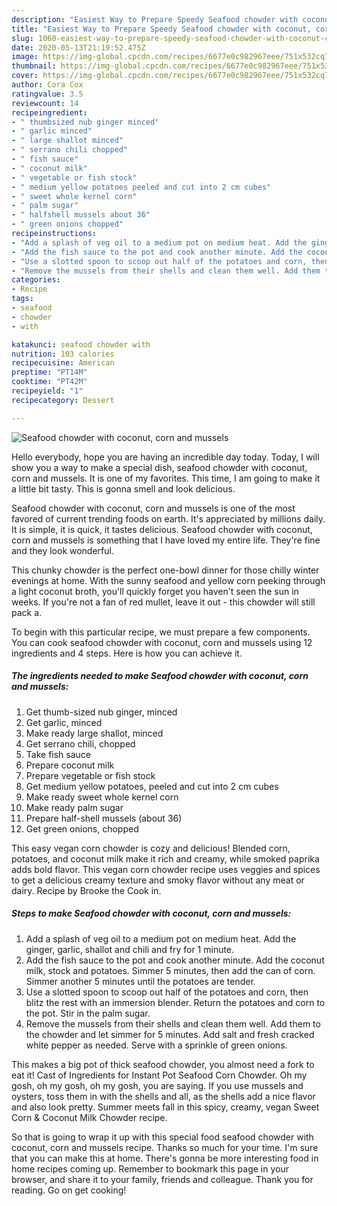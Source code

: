 ```yaml
---
description: "Easiest Way to Prepare Speedy Seafood chowder with coconut, corn and mussels"
title: "Easiest Way to Prepare Speedy Seafood chowder with coconut, corn and mussels"
slug: 1060-easiest-way-to-prepare-speedy-seafood-chowder-with-coconut-corn-and-mussels
date: 2020-05-13T21:19:52.475Z
image: https://img-global.cpcdn.com/recipes/6677e0c982967eee/751x532cq70/seafood-chowder-with-coconut-corn-and-mussels-recipe-main-photo.jpg
thumbnail: https://img-global.cpcdn.com/recipes/6677e0c982967eee/751x532cq70/seafood-chowder-with-coconut-corn-and-mussels-recipe-main-photo.jpg
cover: https://img-global.cpcdn.com/recipes/6677e0c982967eee/751x532cq70/seafood-chowder-with-coconut-corn-and-mussels-recipe-main-photo.jpg
author: Cora Cox
ratingvalue: 3.5
reviewcount: 14
recipeingredient:
- " thumbsized nub ginger minced"
- " garlic minced"
- " large shallot minced"
- " serrano chili chopped"
- " fish sauce"
- " coconut milk"
- " vegetable or fish stock"
- " medium yellow potatoes peeled and cut into 2 cm cubes"
- " sweet whole kernel corn"
- " palm sugar"
- " halfshell mussels about 36"
- " green onions chopped"
recipeinstructions:
- "Add a splash of veg oil to a medium pot on medium heat. Add the ginger, garlic, shallot and chili and fry for 1 minute."
- "Add the fish sauce to the pot and cook another minute. Add the coconut milk, stock and potatoes. Simmer 5 minutes, then add the can of corn. Simmer another 5 minutes until the potatoes are tender."
- "Use a slotted spoon to scoop out half of the potatoes and corn, then blitz the rest with an immersion blender. Return the potatoes and corn to the pot. Stir in the palm sugar."
- "Remove the mussels from their shells and clean them well. Add them to the chowder and let simmer for 5 minutes. Add salt and fresh cracked white pepper as needed. Serve with a sprinkle of green onions."
categories:
- Recipe
tags:
- seafood
- chowder
- with

katakunci: seafood chowder with 
nutrition: 103 calories
recipecuisine: American
preptime: "PT14M"
cooktime: "PT42M"
recipeyield: "1"
recipecategory: Dessert

---
```



![Seafood chowder with coconut, corn and mussels](https://img-global.cpcdn.com/recipes/6677e0c982967eee/751x532cq70/seafood-chowder-with-coconut-corn-and-mussels-recipe-main-photo.jpg)

Hello everybody, hope you are having an incredible day today. Today, I will show you a way to make a special dish, seafood chowder with coconut, corn and mussels. It is one of my favorites. This time, I am going to make it a little bit tasty. This is gonna smell and look delicious.

Seafood chowder with coconut, corn and mussels is one of the most favored of current trending foods on earth. It's appreciated by millions daily. It is simple, it is quick, it tastes delicious. Seafood chowder with coconut, corn and mussels is something that I have loved my entire life. They're fine and they look wonderful.

This chunky chowder is the perfect one-bowl dinner for those chilly winter evenings at home. With the sunny seafood and yellow corn peeking through a light coconut broth, you&#39;ll quickly forget you haven&#39;t seen the sun in weeks. If you&#39;re not a fan of red mullet, leave it out - this chowder will still pack a.


To begin with this particular recipe, we must prepare a few components. You can cook seafood chowder with coconut, corn and mussels using 12 ingredients and 4 steps. Here is how you can achieve it.

<!--inarticleads1-->

##### The ingredients needed to make Seafood chowder with coconut, corn and mussels:

1. Get  thumb-sized nub ginger, minced
1. Get  garlic, minced
1. Make ready  large shallot, minced
1. Get  serrano chili, chopped
1. Take  fish sauce
1. Prepare  coconut milk
1. Prepare  vegetable or fish stock
1. Get  medium yellow potatoes, peeled and cut into 2 cm cubes
1. Make ready  sweet whole kernel corn
1. Make ready  palm sugar
1. Prepare  half-shell mussels (about 36)
1. Get  green onions, chopped


This easy vegan corn chowder is cozy and delicious! Blended corn, potatoes, and coconut milk make it rich and creamy, while smoked paprika adds bold flavor. This vegan corn chowder recipe uses veggies and spices to get a delicious creamy texture and smoky flavor without any meat or dairy. Recipe by Brooke the Cook in. 

<!--inarticleads2-->

##### Steps to make Seafood chowder with coconut, corn and mussels:

1. Add a splash of veg oil to a medium pot on medium heat. Add the ginger, garlic, shallot and chili and fry for 1 minute.
1. Add the fish sauce to the pot and cook another minute. Add the coconut milk, stock and potatoes. Simmer 5 minutes, then add the can of corn. Simmer another 5 minutes until the potatoes are tender.
1. Use a slotted spoon to scoop out half of the potatoes and corn, then blitz the rest with an immersion blender. Return the potatoes and corn to the pot. Stir in the palm sugar.
1. Remove the mussels from their shells and clean them well. Add them to the chowder and let simmer for 5 minutes. Add salt and fresh cracked white pepper as needed. Serve with a sprinkle of green onions.


This makes a big pot of thick seafood chowder, you almost need a fork to eat it! Cast of Ingredients for Instant Pot Seafood Corn Chowder. Oh my gosh, oh my gosh, oh my gosh, you are saying. If you use mussels and oysters, toss them in with the shells and all, as the shells add a nice flavor and also look pretty. Summer meets fall in this spicy, creamy, vegan Sweet Corn &amp; Coconut Milk Chowder recipe. 

So that is going to wrap it up with this special food seafood chowder with coconut, corn and mussels recipe. Thanks so much for your time. I'm sure that you can make this at home. There's gonna be more interesting food in home recipes coming up. Remember to bookmark this page in your browser, and share it to your family, friends and colleague. Thank you for reading. Go on get cooking!
